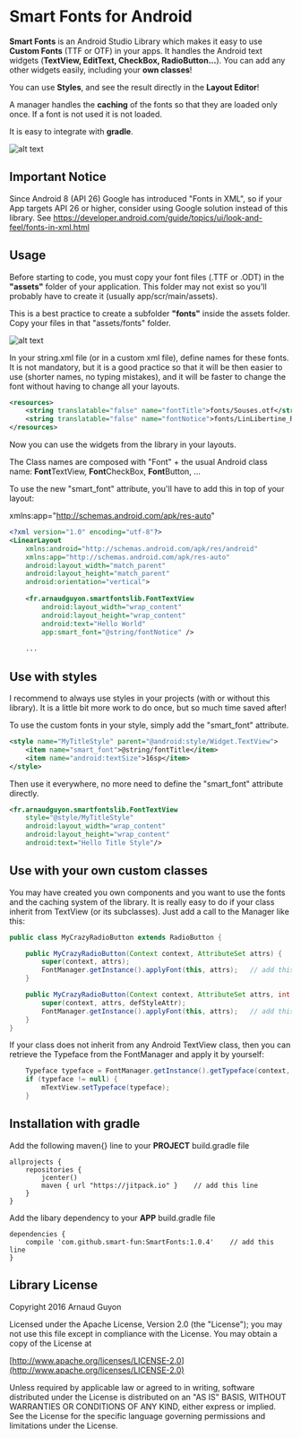 # Smart Fonts for Android
**Smart Fonts** is an Android Studio Library which makes it easy to use **Custom Fonts** (TTF or OTF) in your apps. It handles the Android text widgets (**TextView, EditText, CheckBox, RadioButton...**). You can add any other widgets easily, including your **own classes**!

You can use **Styles**, and see the result directly in the **Layout Editor**!

A manager handles the **caching** of the fonts so that they are loaded only once. If a font is not used it is not loaded.

It is easy to integrate with **gradle**.

![alt text](app/extras/editor_screenshot.png?raw=true "see the result while editing!")

## Important Notice

Since Android 8 (API 26) Google has introduced "Fonts in XML", so if your App targets API 26 or higher, consider using Google solution instead of this library. See
https://developer.android.com/guide/topics/ui/look-and-feel/fonts-in-xml.html

## Usage

Before starting to code, you must copy your font files (.TTF or .ODT) in the **"assets"** folder of your application. This folder may not exist so you'll probably have to create it (usually app/scr/main/assets).

This is a best practice to create a subfolder **"fonts"** inside the assets folder. Copy your files in that "assets/fonts" folder.

![alt text](app/extras/assets_screenshot.png?raw=true "assets folder")

In your string.xml file (or in a custom xml file), define names for these fonts. It is not mandatory, but it is a good practice so that it will be then easier to use (shorter names, no typing mistakes), and it will be faster to change the font without having to change all your layouts.

```xml
<resources>
    <string translatable="false" name="fontTitle">fonts/Souses.otf</string>
    <string translatable="false" name="fontNotice">fonts/LinLibertine_R.ttf</string>
</resources>
```

Now you can use the widgets from the library in your layouts.

The Class names are composed with "Font" + the usual Android class name: **Font**TextView, **Font**CheckBox, **Font**Button, ...

To use the new "smart_font" attribute, you'll have to add this in top of your layout:

xmlns:app="http://schemas.android.com/apk/res-auto"

```xml
<?xml version="1.0" encoding="utf-8"?>
<LinearLayout
    xmlns:android="http://schemas.android.com/apk/res/android"
    xmlns:app="http://schemas.android.com/apk/res-auto"
    android:layout_width="match_parent"
    android:layout_height="match_parent"
    android:orientation="vertical">
    
    <fr.arnaudguyon.smartfontslib.FontTextView
        android:layout_width="wrap_content"
        android:layout_height="wrap_content"
        android:text="Hello World"
        app:smart_font="@string/fontNotice" />
        
    ...
```

<!--Thanks to the autocompletion it is fast to add a view:

<![alt text](app/extras/autocompletion.gif?raw=true "class autocompletion") -->


## Use with styles

I recommend to always use styles in your projects (with or without this library). It is a little bit more work to do once, but so much time saved after!

To use the custom fonts in your style, simply add the "smart_font" attribute.

```xml
<style name="MyTitleStyle" parent="@android:style/Widget.TextView">
    <item name="smart_font">@string/fontTitle</item>
    <item name="android:textSize">16sp</item>
</style>
```

Then use it everywhere, no more need to define the "smart_font" attribute directly.

```xml
<fr.arnaudguyon.smartfontslib.FontTextView
    style="@style/MyTitleStyle"
    android:layout_width="wrap_content"
    android:layout_height="wrap_content"
    android:text="Hello Title Style"/>
```

## Use with your own custom classes

You may have created you own components and you want to use the fonts and the caching system of the library. It is really easy to do if your class inherit from TextView (or its subclasses). Just add a call to the Manager like this:

```java
public class MyCrazyRadioButton extends RadioButton {

    public MyCrazyRadioButton(Context context, AttributeSet attrs) {
        super(context, attrs);
        FontManager.getInstance().applyFont(this, attrs);   // add this call
    }

    public MyCrazyRadioButton(Context context, AttributeSet attrs, int defStyleAttr) {
        super(context, attrs, defStyleAttr);
        FontManager.getInstance().applyFont(this, attrs);   // add this call
    }
}

```

If your class does not inherit from any Android TextView class, then you can retrieve the Typeface from the FontManager and apply it by yourself:

```java
    Typeface typeface = FontManager.getInstance().getTypeface(context, R.string.fontNotice);
    if (typeface != null) {
        mTextView.setTypeface(typeface);
    }
```


## Installation with gradle

Add the following maven{} line to your **PROJECT** build.gradle file

```
allprojects {
    repositories {
        jcenter()
        maven { url "https://jitpack.io" }    // add this line
    }
}
```

Add the libary dependency to your **APP** build.gradle file

```
dependencies {
    compile 'com.github.smart-fun:SmartFonts:1.0.4'    // add this line
}
```

## Library License

Copyright 2016 Arnaud Guyon

Licensed under the Apache License, Version 2.0 (the "License");
you may not use this file except in compliance with the License.
You may obtain a copy of the License at

[http://www.apache.org/licenses/LICENSE-2.0](http://www.apache.org/licenses/LICENSE-2.0)

Unless required by applicable law or agreed to in writing, software
distributed under the License is distributed on an "AS IS" BASIS,
WITHOUT WARRANTIES OR CONDITIONS OF ANY KIND, either express or implied.
See the License for the specific language governing permissions and
limitations under the License.

